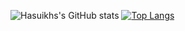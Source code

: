 ![Hasuikhs's GitHub stats](https://github-readme-stats.vercel.app/api?username=anuraghazra&show_icons=true&theme=github_dark)
[![Top Langs](https://github-readme-stats.vercel.app/api/top-langs/?username=hasuikhs&hide=html,css)](https://github.com/hasuikhs/github-readme-stats)


